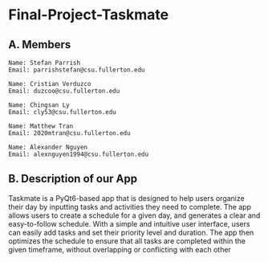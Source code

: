 # Final-Project-Taskmate

## A. Members

```
Name: Stefan Parrish
Email: parrishstefan@csu.fullerton.edu
```

```
Name: Cristian Verduzco
Email: duzcoo@csu.fullerton.edu
```

```
Name: Chingsan Ly
Email: cly53@csu.fullerton.edu
```

```
Name: Matthew Tran
Email: 2020mtran@csu.fullerton.edu
```

```
Name: Alexander Nguyen
Email: alexnguyen1994@csu.fullerton.edu
```

## B. Description of our App

Taskmate is a PyQt6-based app that is designed to help users organize their day by inputting tasks and activities they need to complete. The app allows users to create a schedule for a given day, and generates a clear and easy-to-follow schedule. With a simple and intuitive user interface, users can easily add tasks and set their priority level and duration. The app then optimizes the schedule to ensure that all tasks are completed within the given timeframe, without overlapping or conflicting with each other
